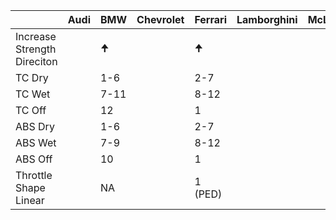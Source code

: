 | | Audi | BMW | Chevrolet | Ferrari | Lamborghini | McLaren | Mustang | Mercades | Porsche |
|---|---|---|---|---|---|---|---|---|---|
| Increase Strength Direciton | | 🠉 | | 🠉 | | | 🠉 | 🠋 | 🠉 |
| TC Dry | | 1-6 | | 2-7 | | | 2-7 | 1-6 | 1-6 |
| TC Wet | | 7-11 | | 8-12 | | | 8-12 | 1-5 | 7-11 |
| TC Off | | 12 | | 1 | | | 1 | 12 | 0 |
| ABS Dry | | 1-6 | | 2-7 | | | 2-7 | 1-6 | 1-6 |
| ABS Wet | | 7-9 | | 8-12 | | | 8-12 | 1-5 | 7-11 |
| ABS Off | | 10 | | 1 | | | 1 | 12 | 0 |
| Throttle Shape Linear | | NA | | 1 (PED) | | | 6 (THR) | NA | 3 |
